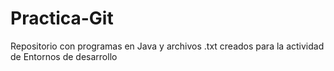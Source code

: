 # Practica-Git
Repositorio con programas en Java y archivos .txt creados para la actividad de Entornos de desarrollo

